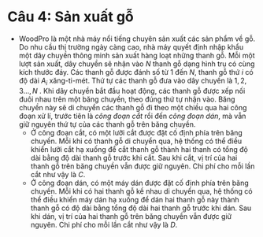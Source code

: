 # Câu 4: Sản xuất gỗ 
- WoodPro là một nhà máy nổi tiếng chuyên sản xuất các sản phẩm về gỗ. Do nhu cầu thị trường ngày càng cao, nhà máy quyết định nhập khẩu một dây chuyền thông minh sản xuất hàng loạt những thanh gỗ. Mỗi một lượt sản xuất, dây chuyền sẽ nhận vào $N$ thanh gỗ dạng hình trụ có cùng kích thước đáy. Các thanh gỗ được đánh số từ $1$ đến $N$, thanh gỗ thứ $i$ có độ dài $A_{i}$ xăng-ti-mét. Thứ tự các thanh gỗ đưa vào dây chuyền là $1,2,3...,N$ . Khi dây chuyền bắt đầu hoạt động, các thanh gỗ được xếp nối đuôi nhau trên một băng chuyền, theo đúng thứ tự nhận vào. Băng chuyền này sẽ di chuyển các thanh gỗ đi theo một chiều qua hai công đoạn xử lí, trước tiên là *công đoạn cắt* rồi đến *công đoạn dán*, mà vẫn giữ nguyên thứ tự của các thanh gỗ trên băng chuyền.
    - Ở công đoạn cắt, có một lưỡi cắt được đặt cố định phía trên băng chuyền. Mỗi khi có thanh gỗ di chuyển qua, hệ thống có thể điều khiển lưỡi cắt hạ xuống để cắt thanh gỗ thành hai thanh có tổng độ dài bằng độ dài thanh gỗ trước khi cắt. Sau khi cắt, vị trí của hai thanh gỗ trên băng chuyền vẫn được giữ nguyên. Chi phí cho mỗi lần cắt như vậy là $C$.
    - Ở công đoạn dán, có một máy dán được đặt cố định phía trên băng chuyền. Mỗi khi có hai thanh gỗ kề nhau di chuyển qua, hệ thống có thể điều khiển máy dán hạ xuống để dán hai thanh gỗ này thành thanh gỗ có độ dài bằng tổng độ dài hai thanh gỗ trước khi dán. Sau khi dán, vị trí của hai thanh gỗ trên băng chuyền vẫn được giữ nguyên. Chi phí cho mỗi lần cắt như vậy là $D$.
